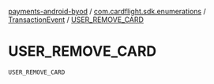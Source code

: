 [payments-android-byod](../../index.md) / [com.cardflight.sdk.enumerations](../index.md) / [TransactionEvent](index.md) / [USER_REMOVE_CARD](./-u-s-e-r_-r-e-m-o-v-e_-c-a-r-d.md)

# USER_REMOVE_CARD

`USER_REMOVE_CARD`
